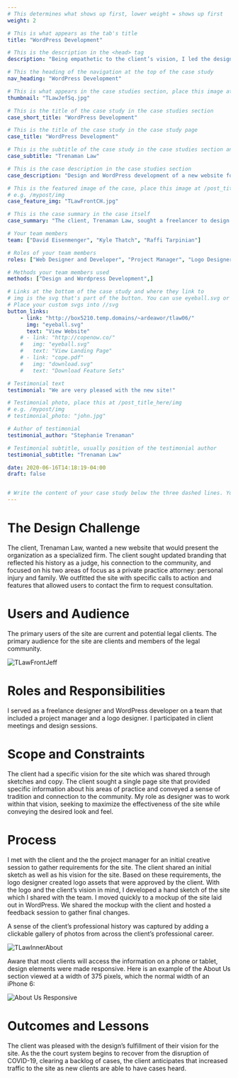 ```yaml
---
# This determines what shows up first, lower weight = shows up first
weight: 2

# This is what appears as the tab's title
title: "WordPress Development"

# This is the description in the <head> tag
description: "Being empathetic to the client’s vision, I led the design and development of the new website."

# This the heading of the navigation at the top of the case study
nav_heading: "WordPress Development"

# This is what appears in the case studies section, place this image at the //img folder
thumbnail: "TLawJefSq.jpg"

# This is the title of the case study in the case studies section
case_short_title: "WordPress Development"

# This is the title of the case study in the case study page
case_title: "WordPress Development"

# This is the subtitle of the case study in the case studies section and the case study page
case_subtitle: "Trenaman Law"

# This is the case description in the case studies section
case_description: "Design and WordPress development of a new website for client with an established law practice. The updated site includes fresh branding and new tools useful for current and  potential clients." 

# This is the featured image of the case, place this image at /post_title_here/img folder
# e.g. /mypost/img
case_feature_img: "TLawFrontCH.jpg"

# This is the case summary in the case itself
case_summary: "The client, Trenaman Law, sought a freelancer to design and develop a new website that would help position the organization as a specialized firm. The new website was an update from the client’s previous site developed for his campaign for re-election as District Court Judge. A new site was developed that included fresh branding and a focus on the client’s two areas of private practice. The look and feel of the site emphasizes the client's history as a judge and his connection to the community. The design includes elements that make make clear the firm’s ares of practice and provide tools for users to more easily contact the firm ."

# Your team members
team: ["David Eisenmenger", "Kyle Thatch", "Raffi Tarpinian"]

# Roles of your team members
roles: ["Web Designer and Developer", "Project Manager", "Logo Designer",]

# Methods your team members used
methods: ["Design and Wordpress Development",]

# Links at the bottom of the case study and where they link to
# img is the svg that's part of the button. You can use eyeball.svg or download.svg
# Place your custom svgs into //svg
button_links:
    - link: "http://box5210.temp.domains/~ardeawor/tlaw06/"
      img: "eyeball.svg"
      text: "View Website"
    # - link: "http://copenow.co/"
    #   img: "eyeball.svg"
    #   text: "View Landing Page"
    # - link: "cope.pdf"
    #   img: "download.svg"
    #   text: "Download Feature Sets"

# Testimonial text
testimonial: "We are very pleased with the new site!"

# Testimonial photo, place this at /post_title_here/img
# e.g. /mypost/img
# testimonial_photo: "john.jpg"

# Author of testimonial
testimonial_author: "Stephanie Trenaman"

# Testimonial subtitle, usually position of the testimonial author
testimonial_subtitle: "Trenaman Law"

date: 2020-06-16T14:18:19-04:00
draft: false


# Write the content of your case study below the three dashed lines. You can use markdown and raw HTML.
---
```

# The Design Challenge

The client, Trenaman Law, wanted a new website that would present the organization as a specialized firm. The client sought updated branding that reflected his history as a judge, his connection to the community, and focused on his two areas of focus as a private practice attorney: personal injury and family. We outfitted the site with specific calls to action and features that allowed users to contact the firm to request consultation. 


# Users and Audience

The primary users of the site are current and potential legal clients. The primary audience for the site are clients and members of the legal community.

![TLawFrontJeff](/tlaw/img/TLawFrontJeff.jpg "Hero Image with Jefferson")

# Roles and Responsibilities

I served as a freelance designer and WordPress developer on a team that included a project manager and a logo designer. I participated in client meetings and design sessions.   

# Scope and Constraints

The client had a specific vision for the site which was shared through sketches and copy. The client sought a single page site that provided specific information about his areas of practice and conveyed a sense of tradition and connection to the community. My role as designer  was to work within that vision, seeking to maximize the effectiveness of the site while conveying the desired look and feel. 

# Process

I met with the client and the the project manager for an initial creative session to gather requirements for the site. The client shared an initial sketch as well as his vision for the site. Based on these requirements, the logo designer created logo assets that were approved by the client. With the logo and the client’s vision in mind, I developed a hand sketch of the site which I shared with the team. I moved quickly to a mockup of the site laid out in WordPress. We shared the mockup with the client and hosted a feedback session to gather final changes. 

A sense of the client’s professional history was captured by adding a clickable gallery of photos from across the client’s professional career. 

![TLawInnerAbout](/tlaw/img/TLawInnerAbout.jpg "About Mason")


Aware that most clients will access the information on a phone or tablet, design elements were made responsive. Here is an example of the About Us section viewed at a width of 375 pixels, which the normal width of an iPhone 6: 

![About Us Responsive](/tlaw/img/AboutUsResponsive.jpg "About Us Responsive")
<!-- <br>Practice areas were summarized and include a call to action to contact the attorney’s office.  -->




# Outcomes and Lessons

The client was pleased with the design’s fulfillment of their vision for the site. As the the court system begins to recover from the disruption of COVID-19, clearing a backlog of cases, the client anticipates that increased traffic to the site as new clients are able to have cases heard. 


<!-- ![TLAWThumb03](/tlaw/img/TLAWThumb03@0.75x.jpg "Hero Image Medium")
![TLAWThumb04](/tlaw/img/TLAWThumb04@0.75x.jpg "Hero Image Medium") -->
